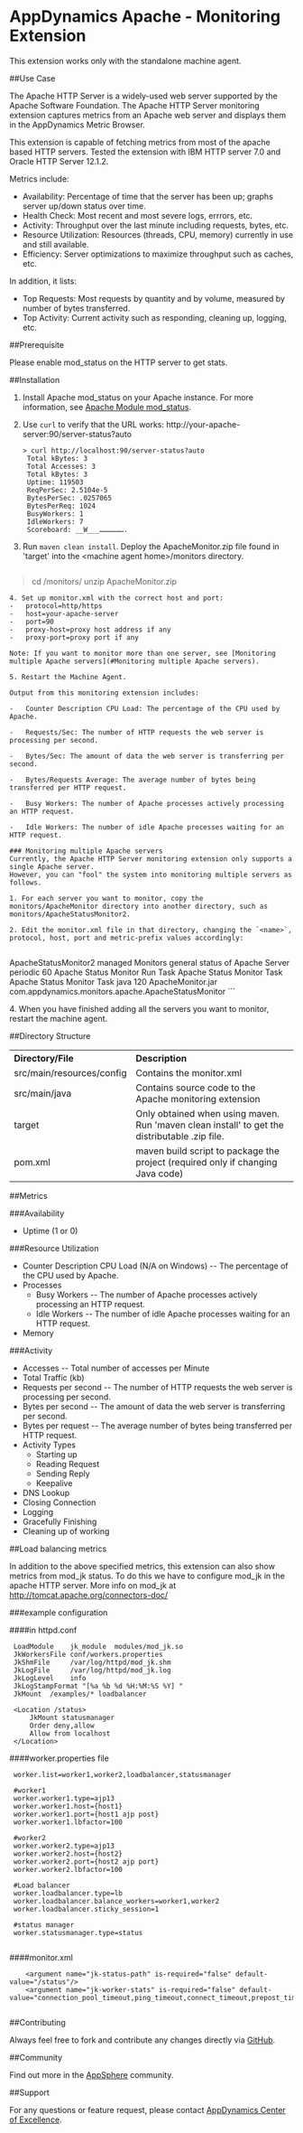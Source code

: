 # AppDynamics Apache - Monitoring Extension

This extension works only with the standalone machine agent.

##Use Case

The Apache HTTP Server is a widely-used web server supported by the Apache Software Foundation. The Apache HTTP Server monitoring extension captures metrics from an Apache web server and displays them in the AppDynamics Metric Browser.

This extension is capable of fetching metrics from most of the apache based HTTP servers. Tested the extension with IBM HTTP server 7.0 and Oracle HTTP Server 12.1.2. 

Metrics include:

   * Availability: Percentage of time that the server has been up; graphs server up/down status over time.
   * Health Check: Most recent and most severe logs, errrors, etc.
   * Activity: Throughput over the last minute including requests, bytes, etc.
   * Resource Utilization: Resources (threads, CPU, memory) currently in use and still available.
   * Efficiency: Server optimizations to maximize throughput such as caches, etc.

In addition, it lists:

   * Top Requests: Most requests by quantity and by volume, measured by number of bytes transferred.
   * Top Activity: Current activity such as responding, cleaning up, logging, etc.

##Prerequisite

Please enable mod_status on the HTTP server to get stats.


##Installation
1. Install Apache mod_status on your Apache instance. For more information, see [Apache Module mod_status](http://httpd.apache.org/docs/2.0/mod/mod_status.html).

2. Use `curl` to verify that the URL works: http://your-apache-server:90/server-status?auto

   ```
   > curl http://localhost:90/server-status?auto
    Total kBytes: 3
    Total Accesses: 3
    Total kBytes: 3
    Uptime: 119503
    ReqPerSec: 2.5104e-5
    BytesPerSec: .0257065
    BytesPerReq: 1024
    BusyWorkers: 1
    IdleWorkers: 7
    Scoreboard: __W___……………….
   ```

3. Run `maven clean install`. Deploy the ApacheMonitor.zip file found in 'target' into the \<machine agent home\>/monitors directory.

   ```
> cd <machine agent home>/monitors/
> unzip ApacheMonitor.zip
   ```
4. Set up monitor.xml with the correct host and port:
   -   protocol=http/https
   -   host=your-apache-server
   -   port=90
   -   proxy-host=proxy host address if any
   -   proxy-port=proxy port if any

   Note: If you want to monitor more than one server, see [Monitoring multiple Apache servers](#Monitoring multiple Apache servers).  

​5. Restart the Machine Agent.

Output from this monitoring extension includes:

-   Counter Description CPU Load: The percentage of the CPU used by Apache.

-   Requests/Sec: The number of HTTP requests the web server is processing per second.

-   Bytes/Sec: The amount of data the web server is transferring per second.

-   Bytes/Requests Average: The average number of bytes being transferred per HTTP request.

-   Busy Workers: The number of Apache processes actively processing an HTTP request.

-   Idle Workers: The number of idle Apache processes waiting for an HTTP request.

### Monitoring multiple Apache servers
Currently, the Apache HTTP Server monitoring extension only supports a single Apache server.
However, you can "fool" the system into monitoring multiple servers as follows.

​1. For each server you want to monitor, copy the monitors/ApacheMonitor directory into another directory, such as monitors/ApacheStatusMonitor2.

​2. Edit the monitor.xml file in that directory, changing the `<name>`, protocol, host, port and metric-prefix values accordingly:


   ```  
<monitor>
	<name>ApacheStatusMonitor2</name>
	<type>managed</type>
	<description>Monitors general status of Apache Server 
	</description>
    <monitor-configuration>
    </monitor-configuration>
	<monitor-run-task>
	      <execution-style>periodic</execution-style>
	      <execution-frequency-in-seconds>60</execution-frequency-in-seconds>
	      <name>Apache Status Monitor Run Task</name>
    	  <display-name>Apache Status Monitor Task</display-name>
    	  <description>Apache Status Monitor Task</description>
    	  <type>java</type>
    	  <execution-timeout-in-secs>120</execution-timeout-in-secs>
    	  <task-arguments>
    	                    <argument name="protocol" is-required="true" default-value="http"/>
	        	    <argument name="host" is-required="true" default-value="localhost"/>
		            <argument name="port" is-required="true" default-value="8092"/>
		            <argument name="proxy-host" is-required="false" default-value="localhost"/>
		            <argument name="proxy-port" is-required="false" default-value="8888"/>
		            <argument name="custom-url-path" is-required="false" default-value="/server-status?auto"/>
		            <argument name="metric-prefix" is-required="false" default-value="Custom Metrics|WebServer|Apache2|Status|"/>
    	  </task-arguments>
    	  <java-task>
          	<classpath>ApacheMonitor.jar</classpath>
          	<impl-class>com.appdynamics.monitors.apache.ApacheStatusMonitor
          	</impl-class>
          </java-task>
	</monitor-run-task>
</monitor>
   ```
​
<br/>
   
​4. When you have finished adding all the servers you want to monitor, restart the machine agent.



##Directory Structure

<table><tbody>
<tr>
<th align = 'left'> Directory/File </th>
<th align = 'left'> Description </th>
</tr>
<tr>
<td class='confluenceTd'> src/main/resources/config </td>
<td class='confluenceTd'> Contains the monitor.xml </td>
</tr>
<tr>
<td class='confluenceTd'> src/main/java </td>
<td class='confluenceTd'> Contains source code to the Apache monitoring extension </td>
</tr>
<tr>
<td class='confluenceTd'> target </td>
<td class='confluenceTd'> Only obtained when using maven. Run 'maven clean install' to get the distributable .zip file. </td>
</tr>
<tr>
<td class='confluenceTd'> pom.xml </td>
<td class='confluenceTd'> maven build script to package the project (required only if changing Java code) </td>
</tr>
</tbody>
</table>


##Metrics

###Availability

-   Uptime (1 or 0)

###Resource Utilization

-   Counter Description CPU Load (N/A on Windows) -- The percentage of the CPU used by Apache.
-   Processes
    - Busy Workers -- The number of Apache processes actively processing an HTTP request.
    - Idle Workers -- The number of idle Apache processes waiting for an HTTP request.
-   Memory

###Activity

-   Accesses -- Total number of accesses per Minute
-   Total Traffic (kb)
-   Requests per second -- The number of HTTP requests the web server is processing per second.
-   Bytes per second -- The amount of data the web server is transferring per second.
-   Bytes per request -- The average number of bytes being transferred per HTTP request.
-   Activity Types
    -   Starting up
    -   Reading Request
    -   Sending Reply
    -   Keepalive
-   DNS Lookup
-   Closing Connection
-   Logging
-   Gracefully Finishing
-   Cleaning up of working

##Load balancing metrics

In addition to the above specified metrics, this extension can also show metrics from mod_jk status. To do this we have to configure mod_jk in the apache HTTP server.
More info on mod_jk at http://tomcat.apache.org/connectors-doc/

###example configuration

####in httpd.conf
   ```   
	LoadModule    jk_module  modules/mod_jk.so
	JkWorkersFile conf/workers.properties
	JkShmFile     /var/log/httpd/mod_jk.shm
	JkLogFile     /var/log/httpd/mod_jk.log
	JkLogLevel    info
	JkLogStampFormat "[%a %b %d %H:%M:%S %Y] "
	JkMount  /examples/* loadbalancer
	
	<Location /status>
	    JkMount statusmanager
	    Order deny,allow
	    Allow from localhost
	</Location>

   ```
####worker.properties file	
   ```
	worker.list=worker1,worker2,loadbalancer,statusmanager
	
	#worker1
	worker.worker1.type=ajp13
	worker.worker1.host={host1}
	worker.worker1.port={host1 ajp post}
	worker.worker1.lbfactor=100   
	
	#worker2
	worker.worker2.type=ajp13
	worker.worker2.host={host2}
	worker.worker2.port={host2 ajp port}
	worker.worker2.lbfactor=100   
	
	#Load balancer
	worker.loadbalancer.type=lb
	worker.loadbalancer.balance_workers=worker1,worker2
	worker.loadbalancer.sticky_session=1
	
	#status manager
	worker.statusmanager.type=status
	
   ```
####monitor.xml
   ```
       <argument name="jk-status-path" is-required="false" default-value="/status"/>
       <argument name="jk-worker-stats" is-required="false" default-value="connection_pool_timeout,ping_timeout,connect_timeout,prepost_timeout,reply_timeout,retries,connection_ping_interval,recovery_options,max_packet_size,activation,lbfactor,distance,lbmult,lbvalue,elected,sessions,errors,client_errors,reply_timeouts,transferred,read,busy,max_busy,connected,time_to_recover_min,time_to_recover_max,used,map_count,last_reset_ago"/>
        
   ```

##Contributing

Always feel free to fork and contribute any changes directly via [GitHub](https://github.com/Appdynamics/apache-monitoring-extension).

##Community

Find out more in the [AppSphere](http://appsphere.appdynamics.com/t5/Extensions/Apache-Monitoring-Extension/idi-p/753) community.

##Support

For any questions or feature request, please contact [AppDynamics Center of Excellence](mailto:ace-request@appdynamics.com).
